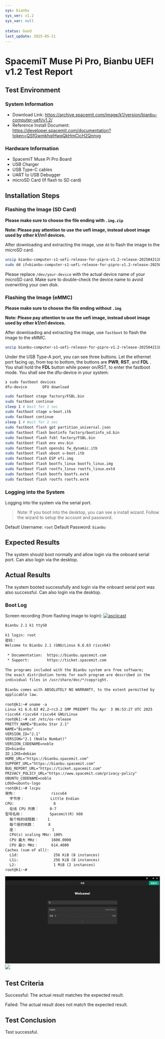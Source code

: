 ```yaml
---
sys: bianbu
sys_ver: v1.2
sys_var: null

status: Good
last_update: 2025-05-21
---
```


# SpacemiT Muse Pi Pro, Bianbu UEFI v1.2 Test Report

## Test Environment

### System Information

- Download Link: https://archive.spacemit.com/image/k1/version/bianbu-computer-uefi/v1.2/
- Reference Install Document: https://developer.spacemit.com/documentation?token=QSfGwmkhqiHwqQkHmCicH2Qnnyg


### Hardware Information

- SpacemiT Muse Pi Pro Board
- USB Charger
- USB Type-C cables
- UART to USB Debugger
- microSD Card (If flash to SD card)

## Installation Steps

### Flashing the Image (SD Card)

**Please make sure to choose the file ending with `.img.zip`**

**Note: Please pay attention to use the uefi image, instead uboot image used by other k1/m1 devices.**

After downloading and extracting the image, use `dd` to flash the image to the microSD card.

```bash
unzip bianbu-computer-s1-uefi-release-for-pipro-v1.2-release-20250421182705.img.zip
sudo dd if=bianbu-computer-s1-uefi-release-for-pipro-v1.2-release-20250421182705.img of=/dev/your-device bs=1M status=progress
```

Please replace `/dev/your-device` with the actual device name of your microSD card. Make sure to double-check the device name to avoid overwriting your own disk.

### Flashing the Image (eMMC)

**Please make sure to choose the file ending without `.img`**

**Note: Please pay attention to use the uefi image, instead uboot image used by other k1/m1 devices.**

After downloading and extracting the image, use `fastboot` to flash the image to the eMMC.

```bash
unzip bianbu-computer-s1-uefi-release-for-pipro-v1.2-release-20250421182705.zip
```

Under the USB Type-A port, you can see three buttons. Let the ethernet port facing up, from top to bottom, the buttons are **PWR**, **RST**, and **FDL** . You shall hold the **FDL** button while power on/RST, to enter the fastboot mode. You shall see the dfu-device in your system:

```log
❯ sudo fastboot devices
dfu-device       DFU download
```

```bash
sudo fastboot stage factory/FSBL.bin
sudo fastboot continue
sleep 1 # Wait for 1 sec
sudo fastboot stage u-boot.itb
sudo fastboot continue
sleep 1 # Wait for 1 sec
sudo fastboot flash gpt partition_universal.json
sudo fastboot flash bootinfo factory/bootinfo_sd.bin
sudo fastboot flash fsbl factory/FSBL.bin
sudo fastboot flash env env.bin
sudo fastboot flash opensbi fw_dynamic.itb
sudo fastboot flash uboot u-boot.itb
sudo fastboot flash ESP efi.img
sudo fastboot flash bootfs_linux bootfs_linux.img
sudo fastboot flash rootfs_linux rootfs_linux.ext4
sudo fastboot flash bootfs bootfs.ext4
sudo fastboot flash rootfs rootfs.ext4
```


### Logging into the System

Logging into the system via the serial port.

> Note: If you boot into the desktop, you can see a install wizard. Follow the wizard to setup the account and password.

Default Username: `root`
Default Password: `bianbu`

## Expected Results

The system should boot normally and allow login via the onboard serial port. Can also login via the desktop.

## Actual Results

The system booted successfully and login via the onboard serial port was also successful. Can also login via the desktop.

### Boot Log

Screen recording (from flashing image to login):
[![asciicast](https://asciinema.org/a/6ZcuURjMvgO4BJVTTaQWGwcve.svg)](https://asciinema.org/a/6ZcuURjMvgO4BJVTTaQWGwcve)

```log
Bianbu 2.1 k1 ttyS0
                                             
k1 login: root
密码： 
Welcome to Bianbu 2.1 (GNU/Linux 6.6.63 riscv64)

 * Documentation:  https://bianbu.spacemit.com
 * Support:        https://ticket.spacemit.com

The programs included with the Bianbu system are free software;
the exact distribution terms for each program are described in the
individual files in /usr/share/doc/*/copyright.

Bianbu comes with ABSOLUTELY NO WARRANTY, to the extent permitted by
applicable law.

root@k1:~# uname -a
Linux k1 6.6.63 #2.2~rc3.2 SMP PREEMPT Thu Apr  3 06:53:27 UTC 2025 riscv64 riscv64 riscv64 GNU/Linux
root@k1:~# cat /etc/os-release 
PRETTY_NAME="Bianbu Star 2.1"
NAME="Bianbu"
VERSION_ID="2.1"
VERSION="2.1 (Noble Numbat)"
VERSION_CODENAME=noble
ID=bianbu
ID_LIKE=debian
HOME_URL="https://bianbu.spacemit.com"
SUPPORT_URL="https://bianbu.spacemit.com"
BUG_REPORT_URL="https://ticket.spacemit.com"
PRIVACY_POLICY_URL="https://www.spacemit.com/privacy-policy"
UBUNTU_CODENAME=noble
LOGO=ubuntu-logo
root@k1:~# lscpu
架构：                riscv64
  字节序：            Little Endian
CPU:                  8
  在线 CPU 列表：     0-7
型号名称：            Spacemit(R) X60
  每个核的线程数：    1
  每个座的核数：      8
  座：                1
  CPU(s) scaling MHz: 100%
  CPU 最大 MHz：      1600.0000
  CPU 最小 MHz：      614.4000
Caches (sum of all):  
  L1d:                256 KiB (8 instances)
  L1i:                256 KiB (8 instances)
  L2:                 1 MiB (2 instances)
root@k1:~# 
```

![](./images/1.png)
![](./images/2.png)

## Test Criteria

Successful: The actual result matches the expected result.

Failed: The actual result does not match the expected result.

## Test Conclusion

Test successful.